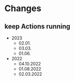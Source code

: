 # Changes

## keep Actions running
* 2023
  * 02.01. 
  * 03.03.
  * 01.06.
* 2022
  * 04.10.2022
  * 01.08.2022
  * 02.03.2022
